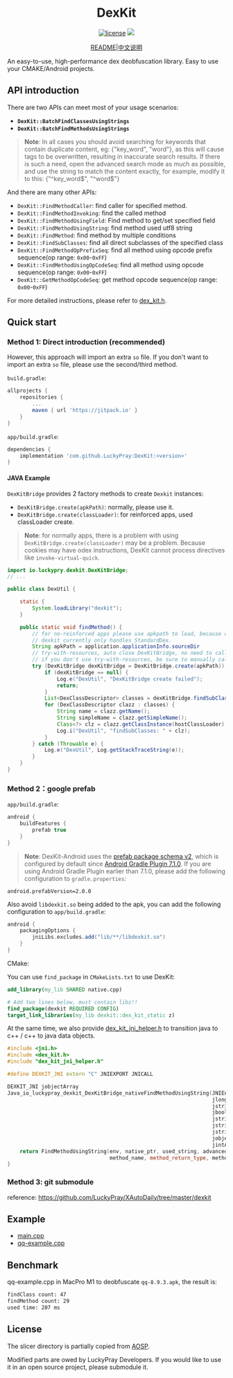 <div align="center">
    <h1> DexKit </h1>

[![license](https://img.shields.io/github/license/LuckyPray/DexKit.svg)](https://www.gnu.org/licenses/lgpl-3.0.html)
[![](https://jitpack.io/v/LuckyPray/DexKit.svg)](https://jitpack.io/#LuckyPray/DexKit)

[README](https://github.com/LuckyPray/DexKit/blob/master/README.md)|[中文说明](https://github.com/LuckyPray/DexKit/blob/master/README_zh.md)

</div>

An easy-to-use, high-performance dex deobfuscation library. Easy to use your CMAKE/Android projects.

## API introduction

There are two APIs can meet most of your usage scenarios:

- **`DexKit::BatchFindClassesUsingStrings`**
- **`DexKit::BatchFindMethodsUsingStrings`**

> **Note**: In all cases you should avoid searching for keywords that contain duplicate content, eg: {"key_word", "word"}, as this will cause tags to be overwritten, resulting in inaccurate search results.
> If there is such a need, open the advanced search mode as much as possible, and use the string to match the content exactly, for example, modify it to this: {"^key_word$", "^word$"}

And there are many other APIs:

- `DexKit::FindMethodCaller`: find caller for specified method.
- `DexKit::FindMethodInvoking`: find the called method
- `DexKit::FindMethodUsingField`: Find method to get/set specified field
- `DexKit::FindMethodUsingString`: find method used utf8 string
- `DexKit::FindMethod`: find method by multiple conditions
- `DexKit::FindSubClasses`: find all direct subclasses of the specified class
- `DexKit::FindMethodOpPrefixSeq`:  find all method using opcode prefix sequence(op range: `0x00`-`0xFF`)
- `DexKit::FindMethodUsingOpCodeSeq`: find all method using opcode sequence(op range: `0x00`-`0xFF`)
- `DexKit::GetMethodOpCodeSeq`: get method opcode sequence(op range: `0x00`-`0xFF`)

For more detailed instructions, please refer to [dex_kit.h](https://github.com/LuckyPray/DexKit/blob/master/Core/include/dex_kit.h).

## Quick start

### Method 1: Direct introduction (recommended)

However, this approach will import an extra `so` file. If you don't want to import an extra `so` file, please use the second/third method.

`build.gradle`:
```groovy
allprojects {
    repositories {
        ...
        maven { url 'https://jitpack.io' }
    }
}
```

`app/build.gradle`:
```groovy
dependencies {
    implementation 'com.github.LuckyPray:DexKit:<version>'
}
```

#### JAVA Example

`DexKitBridge` provides 2 factory methods to create `Dexkit` instances:

- `DexKitBridge.create(apkPath)`: normally, please use it.
- `DexKitBridge.create(classLoader)`: for reinforced apps, used classLoader create.

> **Note**: for normally apps, there is a problem with using `DexKitBridge.create(classLoader)` may be a problem.
> Because cookies may have odex instructions, DexKit cannot process directives like `invoke-virtual-quick`.

```java 
import io.luckypry.dexkit.DexKitBridge;
// ...

public class DexUtil {

    static {
        System.loadLibrary("dexkit");
    }

    public static void findMethod() {
        // for no-reinforced apps please use apkpath to load, because of the exist of dex2oat and CompactDex(cdex),
        // dexkit currently only handles StandardDex.
        String apkPath = application.applicationInfo.sourceDir
        // try-with-resources, auto close DexKitBridge, no need to call DexKitBridge.close()
        // if you don't use try-with-resources, be sure to manually call DexKitBridge.close() to release the jni memory
        try (DexKitBridge dexKitBridge = DexKitBridge.create(apkPath)) {
            if (dexKitBridge == null) {
                Log.e("DexUtil", "DexKitBridge create failed");
                return;
            }
            List<DexClassDescriptor> classes = dexKitBridge.findSubClasses("android.app.Activity", null);
            for (DexClassDescriptor clazz : classes) {
                String name = clazz.getName();
                String simpleName = clazz.getSimpleName();
                Class<?> clz = clazz.getClassInstance(hostClassLoader);
                Log.i("DexUtil", "findSubClasses: " + clz);
            }
        } catch (Throwable e) {
            Log.e("DexUtil", Log.getStackTraceString(e));
        }
    }
}
```

### Method 2：google prefab
`app/build.gradle`:

```groovy
android {
    buildFeatures {
        prefab true
    }
}
```

> **Note**: DexKit-Android uses the [prefab package schema v2](https://github.com/google/prefab/releases/tag/v2.0.0),
which is configured by default since [Android Gradle Plugin 7.1.0](https://developer.android.com/studio/releases/gradle-plugin?buildsystem=cmake#7-1-0).
If you are using Android Gradle Plugin earlier than 7.1.0, please add the following configuration to `gradle.properties`:

```
android.prefabVersion=2.0.0
```

Also avoid `libdexkit.so` being added to the apk, you can add the following configuration to `app/build.gradle`:
```groovy
android {
    packagingOptions {
        jniLibs.excludes.add("lib/**/libdexkit.so")
    }
}
```

CMake:

You can use `find_package` in `CMakeLists.txt` to use DexKit:
```cmake
add_library(my_lib SHARED native.cpp)

# Add two lines below, must contain libz!!
find_package(dexkit REQUIRED CONFIG)
target_link_libraries(my_lib dexkit::dex_kit_static z)
```


At the same time, we also provide [dex_kit_jni_helper.h](https://github.com/LuckyPray/DexKit/blob/master/Core/include/dex_kit_jni_helper.h) 
to transition java to c++ / c++ to java data objects.
```c++
#include <jni.h>
#include <dex_kit.h>
#include "dex_kit_jni_helper.h"

#define DEXKIT_JNI extern "C" JNIEXPORT JNICALL

DEXKIT_JNI jobjectArray
Java_io_luckypray_dexkit_DexKitBridge_nativeFindMethodUsingString(JNIEnv *env, jclass clazz,
                                                                  jlong native_ptr,
                                                                  jstring used_string,
                                                                  jboolean advanced_match,
                                                                  jstring method_declare_class,
                                                                  jstring method_name,
                                                                  jstring method_return_type,
                                                                  jobjectArray method_param_types,
                                                                  jintArray dex_priority) {
    return FindMethodUsingString(env, native_ptr, used_string, advanced_match, method_declare_class,
                                 method_name, method_return_type, method_param_types, dex_priority);
}
```

### Method 3: git submodule

reference: https://github.com/LuckyPray/XAutoDaily/tree/master/dexkit

## Example

- [main.cpp](https://github.com/LuckyPray/DexKit/blob/master/Core/main.cpp)
- [qq-example.cpp](https://github.com/LuckyPray/DexKit/blob/master/Core/qq-example.cpp)

## Benchmark

qq-example.cpp in MacPro M1 to deobfuscate `qq-8.9.3.apk`, the result is:

```txt
findClass count: 47
findMethod count: 29
used time: 207 ms
```

## License

The slicer directory is partially copied from [AOSP](https://cs.android.com/android/platform/superproject/+/master:frameworks/base/startop/view_compiler).

Modified parts are owed by LuckyPray Developers. If you would like to use it in an open source project, please submodule it.
